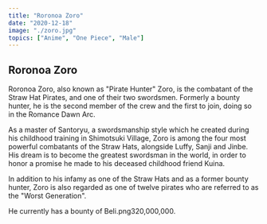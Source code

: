 ```yaml
---
title: "Roronoa Zoro"
date: "2020-12-18"
image: "./zoro.jpg"
topics: ["Anime", "One Piece", "Male"]
---
```


## Roronoa Zoro

Roronoa Zoro, also known as "Pirate Hunter" Zoro, is the combatant of the Straw Hat Pirates, and one of their two swordsmen. Formerly a bounty hunter, he is the second member of the crew and the first to join, doing so in the Romance Dawn Arc.

As a master of Santoryu, a swordsmanship style which he created during his childhood training in Shimotsuki Village, Zoro is among the four most powerful combatants of the Straw Hats, alongside Luffy, Sanji and Jinbe. His dream is to become the greatest swordsman in the world, in order to honor a promise he made to his deceased childhood friend Kuina.

In addition to his infamy as one of the Straw Hats and as a former bounty hunter, Zoro is also regarded as one of twelve pirates who are referred to as the "Worst Generation".

He currently has a bounty of Beli.png320,000,000.
